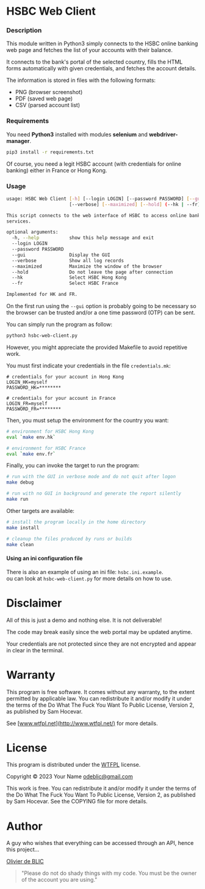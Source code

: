 # HSBC Web Client

### Description

This module written in Python3 simply connects to the HSBC online banking web page and fetches the list of your accounts with their balance.

It connects to the bank's portal of the selected country, fills the HTML forms automatically with given credentials, and fetches the account details.

The information is stored in files with the following formats:

+ PNG (browser screenshot)
+ PDF (saved web page)
+ CSV (parsed account list)

### Requirements

You need **Python3** installed with modules **selenium** and **webdriver-manager**.

```bash
pip3 install -r requirements.txt
```

Of course, you need a legit HSBC account (with credentials for online banking)
either in France or Hong Kong.

### Usage

```bash
usage: HSBC Web Client [-h] [--login LOGIN] [--password PASSWORD] [--gui]
                       [--verbose] [--maximized] [--hold] (--hk | --fr)

This script connects to the web interface of HSBC to access online banking
services.

optional arguments:
  -h, --help           show this help message and exit
  --login LOGIN
  --password PASSWORD
  --gui                Display the GUI
  --verbose            Show all log records
  --maximized          Maximize the window of the browser
  --hold               Do not leave the page after connection
  --hk                 Select HSBC Hong Kong
  --fr                 Select HSBC France

Implemented for HK and FR.
```

On the first run using the `--gui` option is probably going to be necessary 
so the browser can be trusted and/or a one time password (OTP) can be sent.

You can simply run the program as follow:

```bash
python3 hsbc-web-client.py
```

However, you might appreciate the provided Makefile to avoid repetitive work.

You must first indicate your credentials in the file `credentials.mk`:

```make
# credentials for your account in Hong Kong
LOGIN_HK=myself
PASSWORD_HK=********

# credentials for your account in France
LOGIN_FR=myself
PASSWORD_FR=********
```

Then, you must setup the environment for the country you want:

```bash
# environment for HSBC Hong Kong
eval `make env.hk`
```

```bash
# environment for HSBC France
eval `make env.fr`
```

Finally, you can invoke the target to run the program:

```bash
# run with the GUI in verbose mode and do not quit after logon
make debug

# run with no GUI in background and generate the report silently
make run
```

Other targets are available:

```bash
# install the program locally in the home directory
make install

# cleanup the files produced by runs or builds
make clean
```

#### Using an ini configuration file

There is also an example of using an ini file: `hsbc.ini.example`.  
ou can look at `hsbc-web-client.py` for more details on how to use.

# Disclaimer

All of this is just a demo and nothing else. It is not deliverable!

The code may break easily since the web portal may be updated anytime.

Your credentials are not protected since they are not encrypted
and appear in clear in the terminal.

# Warranty

This program is free software. It comes without any warranty, to
the extent permitted by applicable law. You can redistribute it
and/or modify it under the terms of the Do What The Fuck You Want
To Public License, Version 2, as published by Sam Hocevar.

See [www.wtfpl.net](http://www.wtfpl.net/) for more details.

# License

This program is distributed under the [WTFPL](http://www.wtfpl.net/) license.

Copyright © 2023 Your Name <odeblic@gmail.com>

This work is free. You can redistribute it and/or modify it under the
terms of the Do What The Fuck You Want To Public License, Version 2,
as published by Sam Hocevar. See the COPYING file for more details.

# Author

A guy who wishes that everything can be accessed through an API,
hence this project...

[Olivier de BLIC](mailto:odeblic@gmail.com)

> "Please do not do shady things with my code.
You must be the owner of the account you are using."

